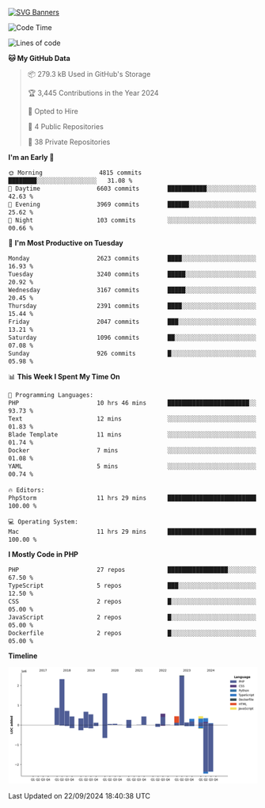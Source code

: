 [![SVG Banners](https://svg-banners.vercel.app/api?type=glitch&text1=Gere_Lajos%F0%9F%92%BB&width=800&height=400)](https://github.com/Akshay090/svg-banners)

<!--START_SECTION:waka-->
![Code Time](http://img.shields.io/badge/Code%20Time-1%2C868%20hrs%208%20mins-blue)

![Lines of code](https://img.shields.io/badge/From%20Hello%20World%20I%27ve%20Written-13.2%20million%20lines%20of%20code-blue)

**🐱 My GitHub Data** 

> 📦 279.3 kB Used in GitHub's Storage 
 > 
> 🏆 3,445 Contributions in the Year 2024
 > 
> 💼 Opted to Hire
 > 
> 📜 4 Public Repositories 
 > 
> 🔑 38 Private Repositories 
 > 
**I'm an Early 🐤** 

```text
🌞 Morning                4815 commits        ████████░░░░░░░░░░░░░░░░░   31.08 % 
🌆 Daytime                6603 commits        ███████████░░░░░░░░░░░░░░   42.63 % 
🌃 Evening                3969 commits        ██████░░░░░░░░░░░░░░░░░░░   25.62 % 
🌙 Night                  103 commits         ░░░░░░░░░░░░░░░░░░░░░░░░░   00.66 % 
```
📅 **I'm Most Productive on Tuesday** 

```text
Monday                   2623 commits        ████░░░░░░░░░░░░░░░░░░░░░   16.93 % 
Tuesday                  3240 commits        █████░░░░░░░░░░░░░░░░░░░░   20.92 % 
Wednesday                3167 commits        █████░░░░░░░░░░░░░░░░░░░░   20.45 % 
Thursday                 2391 commits        ████░░░░░░░░░░░░░░░░░░░░░   15.44 % 
Friday                   2047 commits        ███░░░░░░░░░░░░░░░░░░░░░░   13.21 % 
Saturday                 1096 commits        ██░░░░░░░░░░░░░░░░░░░░░░░   07.08 % 
Sunday                   926 commits         █░░░░░░░░░░░░░░░░░░░░░░░░   05.98 % 
```


📊 **This Week I Spent My Time On** 

```text
💬 Programming Languages: 
PHP                      10 hrs 46 mins      ███████████████████████░░   93.73 % 
Text                     12 mins             ░░░░░░░░░░░░░░░░░░░░░░░░░   01.83 % 
Blade Template           11 mins             ░░░░░░░░░░░░░░░░░░░░░░░░░   01.74 % 
Docker                   7 mins              ░░░░░░░░░░░░░░░░░░░░░░░░░   01.08 % 
YAML                     5 mins              ░░░░░░░░░░░░░░░░░░░░░░░░░   00.74 % 

🔥 Editors: 
PhpStorm                 11 hrs 29 mins      █████████████████████████   100.00 % 

💻 Operating System: 
Mac                      11 hrs 29 mins      █████████████████████████   100.00 % 
```

**I Mostly Code in PHP** 

```text
PHP                      27 repos            █████████████████░░░░░░░░   67.50 % 
TypeScript               5 repos             ███░░░░░░░░░░░░░░░░░░░░░░   12.50 % 
CSS                      2 repos             █░░░░░░░░░░░░░░░░░░░░░░░░   05.00 % 
JavaScript               2 repos             █░░░░░░░░░░░░░░░░░░░░░░░░   05.00 % 
Dockerfile               2 repos             █░░░░░░░░░░░░░░░░░░░░░░░░   05.00 % 
```



**Timeline**

![Lines of Code chart](https://raw.githubusercontent.com/gere-lajos/gere-lajos/main/assets/bar_graph.png)


 Last Updated on 22/09/2024 18:40:38 UTC
<!--END_SECTION:waka-->
